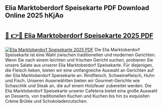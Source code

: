 ## Elia Marktoberdorf Speisekarte PDF Download Online 2025 hKjAo

# <h2><a href="http://gcaoeh8.nevu.top/?p=Elia+Marktoberdorf+Speisekarte">🔗 👉🔴 Elia Marktoberdorf Speisekarte 2025 PDF</a></h2>

[![Elia Marktoberdorf Speisekarte 2025 PDF](https://i.imgur.com/dBaPXMq.png)](http://gcaoeh8.nevu.top/?p=Elia+Marktoberdorf+Speisekarte)
Die Elia Marktoberdorf Speisekarte ist eine Wahl zwischen traditionellen und modernen Gerichten. Wenn Sie nach einem leichten und frischen Gericht suchen, probieren Sie unsere Salate aus unserer Elia Marktoberdorf Speisekarte. Für diejenigen, die Fleisch lieben, bieten wir eine umfangreiche Auswahl an Gerichten auf der Elia Marktoberdorf Speisekarte an: Rindfleisch, Schweinefleisch, Huhn und Fisch. Unseren Auserwählten bieten wir Gourmet-Gerichte wie Schaschlik und Steak an, die auf einem Holzfeuer zubereitet werden. Die Elia Marktoberdorf Speisekarte unserer Cafeteria bietet eine große Auswahl an Desserts, von traditionellen Kuchen und Kuchen bis hin zu exquisiten Crème Brûlée und Schokoladenrutschen.
